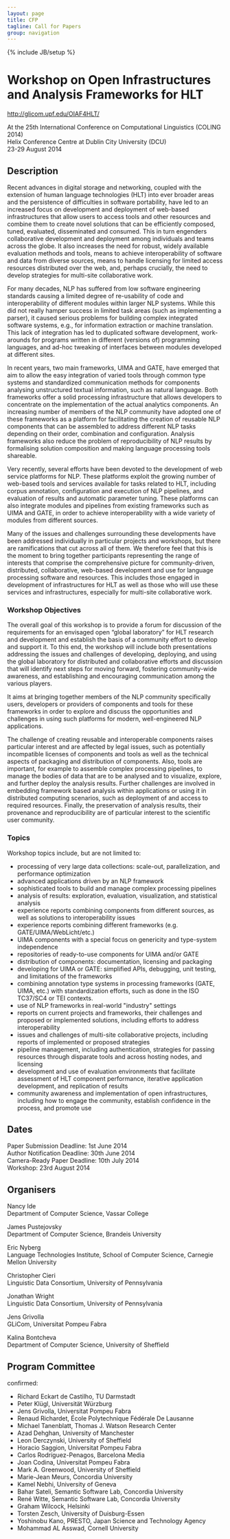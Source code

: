 ```yaml
---
layout: page
title: CFP
tagline: Call for Papers
group: navigation
---
```

{% include JB/setup %}

Workshop on Open Infrastructures and Analysis Frameworks for HLT
================================================================

http://glicom.upf.edu/OIAF4HLT/

At the 25th International Conference on Computational Linguistics (COLING 2014)  
Helix Conference Centre at Dublin City University (DCU)  
23-29 August 2014

Description
-----------

Recent advances in digital storage and networking, coupled with the extension of human language technologies (HLT) into ever broader areas and the persistence of difficulties in software portability, have led to an increased focus on development and deployment of web-based infrastructures that allow users to access tools and other resources and combine them to create novel solutions that can be efficiently composed, tuned, evaluated, disseminated and consumed. This in turn engenders collaborative development and deployment among individuals and teams across the globe. It also increases the need for robust, widely available evaluation methods and tools, means to achieve interoperability of software and data from diverse sources, means to handle licensing for limited access resources distributed over the web, and, perhaps crucially, the need to develop strategies for multi-site collaborative work.

For many decades, NLP has suffered from low software engineering standards causing a limited degree of re-usability of code and interoperability of different modules within larger NLP systems. While this did not really hamper success in limited task areas (such as implementing a parser), it caused serious problems for building complex integrated software systems, e.g., for information extraction or machine translation. This lack of integration has led to duplicated software development, work-arounds for programs written in different (versions of) programming languages, and ad-hoc tweaking of interfaces between modules developed at different sites.

In recent years, two main frameworks, UIMA and GATE, have emerged that aim to allow the easy integration of varied tools through common type systems and standardized communication methods for components analysing unstructured textual information, such as natural language. Both frameworks offer a solid processing infrastructure that allows developers to concentrate on the implementation of the actual analytics components. An increasing number of members of the NLP community have adopted one of these frameworks as a platform for facilitating the creation of reusable NLP components that can be assembled to address different NLP tasks depending on their order, combination and configuration. Analysis frameworks also reduce the problem of reproducibility of NLP results by formalising solution composition and making language processing tools shareable.

Very recently, several efforts have been devoted to the development of web service platforms for NLP. These platforms exploit the growing number of web-based tools and services available for tasks related to HLT, including corpus annotation, configuration and execution of NLP pipelines, and evaluation of results and automatic parameter tuning. These platforms can also integrate modules and pipelines from existing frameworks such as UIMA and GATE, in order to achieve interoperability with a wide variety of modules from different sources.

Many of the issues and challenges surrounding these developments have been addressed individually in particular projects and workshops, but there are ramifications that cut across all of them. We therefore feel that this is the moment to bring together participants representing the range of interests that comprise the comprehensive picture for community-driven, distributed, collaborative, web-based development and use for language processing software and resources. This includes those engaged in development of infrastructures for HLT as well as those who will use these services and infrastructures, especially for multi-site collaborative work.


### Workshop Objectives

The overall goal of this workshop is to provide a forum for discussion of the requirements for an envisaged open “global laboratory” for HLT research and development and establish the basis of a community effort to develop and support it. To this end, the workshop will include both presentations addressing the issues and challenges of developing, deploying, and using the global laboratory for distributed and collaborative efforts and discussion that will identify next steps for moving forward, fostering community-wide awareness, and establishing and encouraging communication among the various players.

It aims at bringing together members of the NLP community specifically users, developers or providers of components and tools for these frameworks in order to explore and discuss the opportunities and challenges in using such platforms for modern, well-engineered NLP applications.

The challenge of creating reusable and interoperable components raises particular interest and are affected by legal issues, such as potentially incompatible licenses of components and tools as well as the technical aspects of packaging and distribution of components. Also, tools are important, for example to assemble complex processing pipelines, to manage the bodies of data that are to be analysed and to visualize, explore, and further deploy the analysis results. Further challenges are involved in embedding framework based analysis within applications or using it in distributed computing scenarios, such as deployment of and access to required resources. Finally, the preservation of analysis results, their provenance and reproducibility are of particular interest to the scientific user community.

### Topics

Workshop topics include, but are not limited to:

- processing of very large data collections: scale-out, parallelization, and performance optimization
- advanced applications driven by an NLP framework
- sophisticated tools to build and manage complex processing pipelines
- analysis of results: exploration, evaluation, visualization, and statistical analysis
- experience reports combining components from different sources, as well as solutions to interoperability issues
- experience reports combining different frameworks (e.g. GATE/UIMA/WebLicht/etc.)
- UIMA components with a special focus on genericity and type-system independence
- repositories of ready-to-use components for UIMA and/or GATE
- distribution of components: documentation, licensing and packaging
- developing for UIMA or GATE: simplified APIs, debugging, unit testing, and limitations of the frameworks
- combining annotation type systems in processing frameworks (GATE, UIMA, etc.) with standardization efforts, such as done in the ISO TC37/SC4 or TEI contexts.
- use of NLP frameworks in real-world "industry" settings
- reports on current projects and frameworks, their challenges and proposed or implemented solutions, including efforts to address interoperability
- issues and challenges of multi-site collaborative projects, including reports of implemented or proposed strategies
- pipeline management, including authentication, strategies for passing resources through disparate tools and across hosting nodes, and licensing
- development and use of evaluation environments that facilitate assessment of HLT component performance, iterative application development, and replication of results
- community awareness and implementation of open infrastructures, including how to engage the community, establish confidence in the process, and promote use

Dates
-----
Paper Submission Deadline: 1st June 2014  
Author Notification Deadline: 30th June 2014  
Camera-Ready Paper Deadline: 10th July 2014  
Workshop: 23rd August 2014

Organisers
----------
Nancy Ide  
Department of Computer Science, Vassar College

James Pustejovsky  
Department of Computer Science, Brandeis University

Eric Nyberg  
Language Technologies Institute, School of Computer Science, Carnegie Mellon University

Christopher Cieri  
Linguistic Data Consortium, University of Pennsylvania

Jonathan Wright  
Linguistic Data Consortium, University of Pennsylvania

Jens Grivolla  
GLiCom, Universitat Pompeu Fabra

Kalina Bontcheva  
Department of Computer Science, University of Sheffield

Program Committee
-----------------

confirmed:

* Richard Eckart de Castilho, TU Darmstadt
* Peter Klügl, Universität Würzburg
* Jens Grivolla, Universitat Pompeu Fabra
* Renaud Richardet, École Polytechnique Fédérale De Lausanne
* Michael Tanenblatt, Thomas J. Watson Research Center
* Azad Dehghan, University of Manchester
* Leon Derczynski, University of Sheffield
* Horacio Saggion, Universitat Pompeu Fabra
* Carlos Rodríguez-Penagos, Barcelona Media
* Joan Codina, Universitat Pompeu Fabra
* Mark A. Greenwood, University of Sheffield
* Marie-Jean Meurs, Concordia University
* Kamel Nebhi, University of Geneva
* Bahar Sateli, Semantic Software Lab, Concordia University
* René Witte, Semantic Software Lab, Concordia University
* Graham Wilcock, Helsinki
* Torsten Zesch, University of Duisburg-Essen
* Yoshinobu Kano, PRESTO, Japan Science and Technology Agency
* Mohammad AL Asswad, Cornell University
